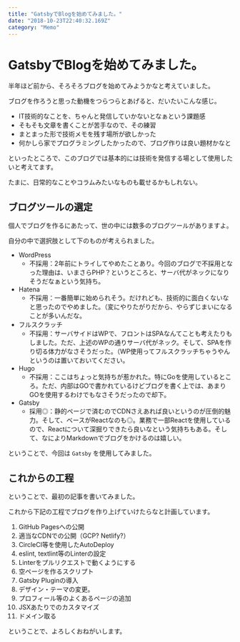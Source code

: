 ```yaml
---
title: "GatsbyでBlogを始めてみました。"
date: "2018-10-23T22:40:32.169Z"
category: "Memo"
---
```


# GatsbyでBlogを始めてみました。

半年ほど前から、そろそろブログを始めてみようかなと考えていました。

ブログを作ろうと思った動機をつらつらとあげると、だいたいこんな感じ。

- IT技術的なことを、ちゃんと発信していかないとなぁという課題感
- そもそも文章を書くことが苦手なので、その練習
- まとまった形で技術メモを残す場所が欲しかった
- 何かしら家でプログラミングしたかったので、ブログ作りは良い題材かなと

といったところで、このブログでは基本的には技術を発信する場として使用したいと考えてます。

たまに、日常的なことやコラムみたいなものも載せるかもしれない。

## ブログツールの選定

個人でブログを作るにあたって、世の中には数多のブログツールがありますよ。

自分の中で選択肢として下のものが考えられました。

- WordPress
  - 不採用：2年前にトライしてやめたことあり。今回のブログで不採用となった理由は、いまさらPHP？というところと、サーバ代がネックになりそうだなぁという気持ち。
- Hatena
  - 不採用：一番簡単に始められそう。だけれども、技術的に面白くないなと思ったのでやめました。（変にやりたがりだから、やらずじまいになることが多いんだな。
- フルスクラッチ
  - 不採用：サーバサイドはWPで、フロントはSPAなんてことも考えたりもしました。ただ、上述のWPの通りサーバ代がネック。そして、SPAを作り切る体力がなさそうだった。（WP使用ってフルスクラッチちゃうやんというのは置いておいてください。
- Hugo
  - 不採用：ここはちょっと気持ちが惹かれた。特にGoを使用しているところ。ただ、内部はGOで書かれているけどブログを書く上では、あまりGOを使用するわけでもなさそうだったので却下。
- Gatsby
  - 採用◎：静的ページで済むのでCDNさえあれば良いというのが圧倒的魅力。そして、ベースがReactなのも◎。業務で一部Reactを使用しているので、Reactについて深掘りできたら良いなという気持ちもある。そして、なによりMarkdownでブログをかけるのは嬉しい。

ということで、今回は `Gatsby` を使用してみました。

## これからの工程

ということで、最初の記事を書いてみました。

これから下記の工程でブログを作り上げていけたらなと計画しています。

1. GitHub Pagesへの公開
2. 適当なCDNでの公開（GCP? Netlify?）
3. CircleCI等を使用したAutoDeploy
2. eslint, textlint等のLinterの設定
3. Linterをプルリクエストで動くようにする
2. 空ページを作るスクリプト
4. Gatsby Pluginの導入
4. デザイン・テーマの変更。
5. プロフィール等のよくあるページの追加
6. JSXあたりでのカスタマイズ
4. ドメイン取る

ということで、よろしくおねがいします。
